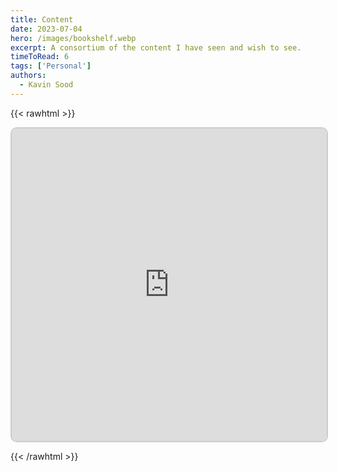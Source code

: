 ```yaml
---
title: Content
date: 2023-07-04
hero: /images/bookshelf.webp
excerpt: A consortium of the content I have seen and wish to see.
timeToRead: 6
tags: ['Personal']
authors:
  - Kavin Sood
---
```


{{< rawhtml >}}

<iframe src="https://v2-embednotion.com/6537ca323cb14a65a74afba8f539e12e?v=898d233b484c4843b092d1b7c6385afe&pvs=4"></iframe>  <style>  iframe { width: 100%; height: 500px; border: 2px solid #ccc; border-radius: 10px; padding: none; }  </style>

{{< /rawhtml >}}
